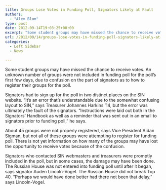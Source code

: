 ```yaml
---
title: Groups Lose Votes in Funding Poll, Signators Likely at Fault
authors: 
  - "Alex Blum"
type: post
date: 2012-09-14T19:03:25+00:00
excerpt: "Some student groups may have missed the chance to receive votes. An unknown number of groups were not included in funding poll for the poll's first few days, due to confusion on the part of signators as to how to register their groups for the poll."
url: /2012/09/14/groups-lose-votes-in-funding-poll-signators-likely-at-fault/
categories:
  - Left Sidebar
  - News

---
```

Some student groups may have missed the chance to receive votes. An unknown number of groups were not included in funding poll for the poll&#8217;s first few days, due to confusion on the part of signators as to how to register their groups for the poll.

Signators had to sign up for the poll in two distinct places on the SIN website. “It&#8217;s an error that&#8217;s understandable due to the somewhat confusing layout to SIN,” says Treasurer Johannes Harkins &#8217;14, but the error was ultimately the fault of the signators. “Instructions were laid out both in the Signators&#8217; Handbook as well as a reminder that was sent out in an email to signators prior to funding poll,” he says.

About 45 groups were not properly registered, says Vice President Aidan Sigman, but not all of these groups were attempting to register for funding poll. There is not yet information on how many of the groups may have lost the opportunity to receive votes because of the confusion.

Signators who contacted SIN webmasters and treasurers were promptly included in the poll, but in some cases, the damage may have been done. The Russian House was not entered into funding poll until after it began, says signator Auden Lincoln-Vogel. The Russian House did not break Top 40. “Perhaps we would have done better had there not been that delay,” says Lincoln-Vogel.